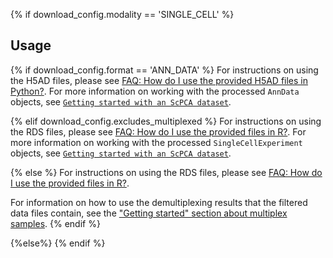
{% if download_config.modality == 'SINGLE_CELL' %}

## Usage
{% if download_config.format == 'ANN_DATA' %}
For instructions on using the H5AD files, please see [FAQ: How do I use the provided H5AD files in Python?](https://scpca.readthedocs.io/en/stable/faq.html#how-do-i-use-the-provided-h5ad-files-in-python).
For more information on working with the processed `AnnData` objects, see [`Getting started with an ScPCA dataset`](https://scpca.readthedocs.io/en/stable/getting_started.html).

{% elif download_config.excludes_multiplexed %}
For instructions on using the RDS files, please see [FAQ: How do I use the provided files in R?](https://scpca.readthedocs.io/en/stable/faq.html#how-do-i-use-the-provided-rds-files-in-r).
For more information on working with the processed `SingleCellExperiment` objects, see [`Getting started with an ScPCA dataset`](https://scpca.readthedocs.io/en/stable/getting_started.html).

{% else %}
For instructions on using the RDS files, please see [FAQ: How do I use the provided files in R?](https://scpca.readthedocs.io/en/stable/faq.html#how-do-i-use-the-provided-rds-files-in-r).

For information on how to use the demultiplexing results that the filtered data files contain, see the ["Getting started" section about multiplex samples](https://scpca.readthedocs.io/en/stable/getting_started.html#special-considerations-for-multiplexed-samples).
{% endif %}

{%else%}
{% endif %}
